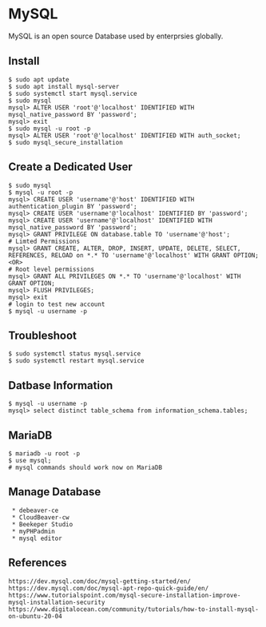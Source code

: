 MySQL
=====

MySQL is an open source Database used by enterprsies globally. 

Install
-------

    $ sudo apt update
    $ sudo apt install mysql-server
    $ sudo systemctl start mysql.service
    $ sudo mysql
    mysql> ALTER USER 'root'@'localhost' IDENTIFIED WITH mysql_native_password BY 'password';
    mysql> exit
    $ sudo mysql -u root -p
    mysql> ALTER USER 'root'@'localhost' IDENTIFIED WITH auth_socket;
    $ sudo mysql_secure_installation

Create a Dedicated User
-----------------------

    $ sudo mysql
    $ mysql -u root -p
    mysql> CREATE USER 'username'@'host' IDENTIFIED WITH authentication_plugin BY 'password';
    mysql> CREATE USER 'username'@'localhost' IDENTIFIED BY 'password';
    mysql> CREATE USER 'username'@'localhost' IDENTIFIED WITH mysql_native_password BY 'password';
    mysql> GRANT PRIVILEGE ON database.table TO 'username'@'host';
    # Limted Permissions
    mysql> GRANT CREATE, ALTER, DROP, INSERT, UPDATE, DELETE, SELECT, REFERENCES, RELOAD on *.* TO 'username'@'localhost' WITH GRANT OPTION;
    <OR>
    # Root level permissions
    mysql> GRANT ALL PRIVILEGES ON *.* TO 'username'@'localhost' WITH GRANT OPTION;
    mysql> FLUSH PRIVILEGES;
    mysql> exit
    # login to test new account
    $ mysql -u username -p

Troubleshoot
-------------

    $ sudo systemctl status mysql.service
    $ sudo systemctl restart mysql.service

Datbase Information
-------------------

    $ mysql -u username -p
    mysql> select distinct table_schema from information_schema.tables;

MariaDB
-------

    $ mariadb -u root -p
    $ use mysql;
    # mysql commands should work now on MariaDB

Manage Database
---------------

     * debeaver-ce
     * CloudBeaver-cw
     * Beekeper Studio
     * myPHPadmin
     * mysql editor


References
----------

    https://dev.mysql.com/doc/mysql-getting-started/en/
    https://dev.mysql.com/doc/mysql-apt-repo-quick-guide/en/
    https://www.tutorialspoint.com/mysql-secure-installation-improve-mysql-installation-security
    https://www.digitalocean.com/community/tutorials/how-to-install-mysql-on-ubuntu-20-04
